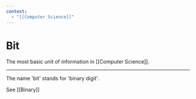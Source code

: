 ```yaml
---
context:
  - "[[Computer Science]]"
---
```


# Bit

The most basic unit of information in [[Computer Science]].

---

The name 'bit' stands for 'binary digit'.

See [[Binary]]
